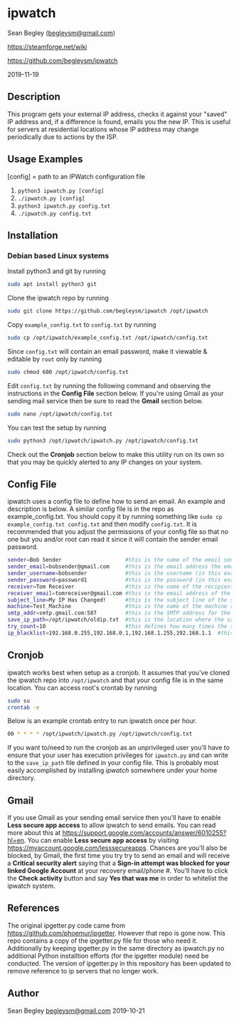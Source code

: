 # ipwatch

Sean Begley (begleysm@gmail.com)

https://steamforge.net/wiki

https://github.com/begleysm/ipwatch

2019-11-19

## Description
This program gets your external IP address, checks it against your "saved" IP address and, if a difference is found, emails you the new IP. This is useful for servers at residential locations whose IP address may change periodically due to actions by the ISP.

## Usage Examples
[config] = path to an IPWatch configuration file

1. `python3 ipwatch.py [config]`
2. `./ipwatch.py [config]`
3. `python3 ipwatch.py config.txt`
4. `./ipwatch.py config.txt`

## Installation
### Debian based Linux systems
Install python3 and git by running
```bash
sudo apt install python3 git
```

Clone the ipwatch repo by running
```bash
sudo git clone https://github.com/begleysm/ipwatch /opt/ipwatch
```

Copy `example_config.txt` to `config.txt` by running
```bash
sudo cp /opt/ipwatch/example_config.txt /opt/ipwatch/config.txt
```

Since `config.txt` will contain an email password, make it viewable & editable by `root` only by running
```bash
sudo chmod 600 /opt/ipwatch/config.txt
```

Edit `config.txt` by running the following command and observing the instructions in the **Config File** section below.  If you're using Gmail as your sending mail service then be sure to read the **Gmail** section below.
```bash
sudo nano /opt/ipwatch/config.txt
```

You can test the setup by running
```bash
sudo python3 /opt/ipwatch/ipwatch.py /opt/ipwatch/config.txt
```
Check out the **Cronjob** section below to make this utility run on its own so that you may be quickly alerted to any IP changes on your system.

## Config File
ipwatch uses a config file to define how to send an email.  An example and description is below.  A similar config file is in the repo as example_config.txt.  You should copy it by running something like `sudo cp example_config.txt config.txt` and then modify `config.txt`. It is recommended that you adjust the permissions of your config file so that no one but you and/or root can read it since it will contain the sender email password.

```bash
sender=Bob Sender                    #this is the name of the email sender
sender_email=bobsender@gmail.com     #this is the email address the email will be sent from
sender_username=bobsender            #this is the username (in this example gmail username) of the sender
sender_password=password1            #this is the password (in this example gmail password) of the sender
receiver=Tom Receiver                #this is the name of the recipient
receiver_email=tomreceiver@gmail.com #this is the email address of the recipient
subject_line=My IP Has Changed!      #this is the subject line of the sent email
machine=Test_Machine                 #this is the name of the machine sending the email
smtp_addr=smtp.gmail.com:587         #this is the SMTP address for the sending email server (in this case gmail)
save_ip_path=/opt/ipwatch/oldip.txt  #this is the location where the saved ip address will be stored
try_count=10                         #this defines how many times the system will try to find the current IP before exiting
ip_blacklist=192.168.0.255,192.168.0.1,192.168.1.255,192.168.1.1  #this is a list of IP address to ignore if received
```

## Cronjob
ipwatch works best when setup as a cronjob.  It assumes that you've cloned the ipwatch repo into `/opt/ipwatch` and that your config file is in the same location.  You can access root's crontab by running

```bash
sudo su
crontab -e
```
Below is an example crontab entry to run ipwatch once per hour.

```bash
00 * * * * /opt/ipwatch/ipwatch.py /opt/ipwatch/config.txt
```

If you want to/need to run the cronjob as an unprivileged user you'll have to ensure that your user has execution privileges for `ipwatch.py` and can write to the `save_ip_path` file defined in your config file.  This is probably most easily accomplished by installing *ipwatch* somewhere under your home directory.

## Gmail
If you use Gmail as your sending email service then you'll have to enable **Less secure app access** to allow ipwatch to send emails. You can read more about this at https://support.google.com/accounts/answer/6010255?hl=en.  You can enable **Less secure app access** by visiting https://myaccount.google.com/lesssecureapps.  Chances are you'll also be blocked, by Gmail, the first time you try try to send an email and will receive a **Critical security alert** saying that a **Sign-in attempt was blocked for your linked Google Account** at your recovery email/phone #.  You'll have to click the **Check activity** button and say **Yes that was me** in order to whitelist the ipwatch system.

## References
The original ipgetter.py code came from https://github.com/phoemur/ipgetter.  However that repo is gone now.  This repo contains a copy of the ipgetter.py file for those who need it.  Additionally by keeping ipgetter.py in the same directory as ipwatch.py no additional Python installtion efforts (for the ipgetter module) need be conducted.  The version of ipgetter.py in this repository has been updated to remove reference to ip servers that no longer work.

## Author
Sean Begley
begleysm@gmail.com
2019-10-21
